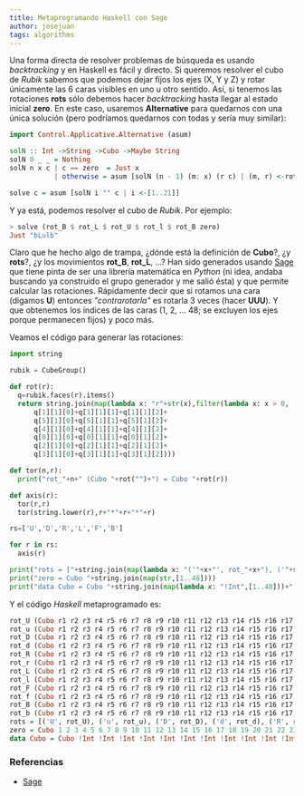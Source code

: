```yaml
---
title: Metaprogramando Haskell con Sage
author: josejuan
tags: algorithms
---
```


Una forma directa de resolver problemas de búsqueda es usando _backtracking_ y en Haskell es fácil y directo. Si queremos resolver el cubo de _Rubik_ sabemos que podemos dejar fíjos los ejes (X, Y y Z) y rotar únicamente las 6 caras visibles en uno u otro sentido. Así, si tenemos las rotaciones **rots** sólo debemos hacer _backtracking_ hasta llegar al estado inicial **zero**. En este caso, usaremos **Alternative** para quedarnos con una única solución (pero podríamos quedarnos con todas y sería muy similar):

```Haskell
import Control.Applicative.Alternative (asum)

solN :: Int ->String ->Cubo ->Maybe String                                 -- movimientos, solución parcial y cubo a resolver
solN 0 _ _ = Nothing                                                       -- no quedan movimientos, sin solución
solN n x c | c == zero  = Just x                                           -- solución encontrada
           | otherwise = asum [solN (n - 1) (m: x) (r c) | (m, r) <-rots]  -- la primera solución al aplicar las rotaciones

solve c = asum [solN i "" c | i <-[1..21]]                                 -- para tener la de menos movimientos (y evitar lazos)
```

Y ya está, podemos resolver el cubo de _Rubik_. Por ejemplo:

```Haskell
> solve (rot_B $ rot_L $ rot_U $ rot_l $ rot_B zero)
Just "bLulb"
```

Claro que he hecho algo de trampa, ¿dónde está la definición de **Cubo**?, ¿y **rots**?, ¿y los movimientos **rot_B**, **rot_L**, ...? Han sido generados usando <a href="http://doc.sagemath.org/html/en/index.html">Sage</a> que tiene pinta de ser una librería matemática en _Python_ (ni idea, andaba buscando ya construido el grupo generador y me salió ésta) y que permite calcular las rotaciones. Rápidamente decir que si rotamos una cara (digamos **U**) entonces _"contrarotarla"_ es rotarla 3 veces (hacer **UUU**). Y que obtenemos los índices de las caras (1, 2, ... 48; se excluyen los ejes porque permanecen fijos) y poco más.

Veamos el código para generar las rotaciones:

```python
import string

rubik = CubeGroup()

def rot(r):
  q=rubik.faces(r).items()
  return string.join(map(lambda x: "r"+str(x),filter(lambda x: x > 0,
      q[1][1][0]+q[1][1][1]+q[1][1][2]+
      q[5][1][0]+q[5][1][1]+q[5][1][2]+
      q[4][1][0]+q[4][1][1]+q[4][1][2]+
      q[0][1][0]+q[0][1][1]+q[0][1][2]+
      q[2][1][0]+q[2][1][1]+q[2][1][2]+
      q[3][1][0]+q[3][1][1]+q[3][1][2])))

def tor(n,r):
  print("rot_"+n+" (Cubo "+rot("")+") = Cubo "+rot(r))

def axis(r):
  tor(r,r)
  tor(string.lower(r),r+"*"+r+"*"+r)

rs=['U','D','R','L','F','B']

for r in rs:
  axis(r)

print("rots = ["+string.join(map(lambda x: "('"+x+"', rot_"+x+"), ('"+string.lower(x)+"', rot_"+string.lower(x)+")",rs),", ")+"]")
print("zero = Cubo "+string.join(map(str,[1..48])))
print("data Cubo = Cubo "+string.join(map(lambda x: "!Int",[1..48]))+" deriving Eq")
```

Y el código _Haskell_ metaprogramado es:

```Haskell
rot_U (Cubo r1 r2 r3 r4 r5 r6 r7 r8 r9 r10 r11 r12 r13 r14 r15 r16 r17 r18 r19 r20 r21 r22 r23 r24 r25 r26 r27 r28 r29 r30 r31 r32 r33 r34 r35 r36 r37 r38 r39 r40 r41 r42 r43 r44 r45 r46 r47 r48) = Cubo r3 r5 r8 r2 r7 r1 r4 r6 r33 r34 r35 r12 r13 r14 r15 r16 r9 r10 r11 r20 r21 r22 r23 r24 r17 r18 r19 r28 r29 r30 r31 r32 r25 r26 r27 r36 r37 r38 r39 r40 r41 r42 r43 r44 r45 r46 r47 r48
rot_u (Cubo r1 r2 r3 r4 r5 r6 r7 r8 r9 r10 r11 r12 r13 r14 r15 r16 r17 r18 r19 r20 r21 r22 r23 r24 r25 r26 r27 r28 r29 r30 r31 r32 r33 r34 r35 r36 r37 r38 r39 r40 r41 r42 r43 r44 r45 r46 r47 r48) = Cubo r6 r4 r1 r7 r2 r8 r5 r3 r17 r18 r19 r12 r13 r14 r15 r16 r25 r26 r27 r20 r21 r22 r23 r24 r33 r34 r35 r28 r29 r30 r31 r32 r9 r10 r11 r36 r37 r38 r39 r40 r41 r42 r43 r44 r45 r46 r47 r48
rot_D (Cubo r1 r2 r3 r4 r5 r6 r7 r8 r9 r10 r11 r12 r13 r14 r15 r16 r17 r18 r19 r20 r21 r22 r23 r24 r25 r26 r27 r28 r29 r30 r31 r32 r33 r34 r35 r36 r37 r38 r39 r40 r41 r42 r43 r44 r45 r46 r47 r48) = Cubo r1 r2 r3 r4 r5 r6 r7 r8 r9 r10 r11 r12 r13 r22 r23 r24 r17 r18 r19 r20 r21 r30 r31 r32 r25 r26 r27 r28 r29 r38 r39 r40 r33 r34 r35 r36 r37 r14 r15 r16 r43 r45 r48 r42 r47 r41 r44 r46
rot_d (Cubo r1 r2 r3 r4 r5 r6 r7 r8 r9 r10 r11 r12 r13 r14 r15 r16 r17 r18 r19 r20 r21 r22 r23 r24 r25 r26 r27 r28 r29 r30 r31 r32 r33 r34 r35 r36 r37 r38 r39 r40 r41 r42 r43 r44 r45 r46 r47 r48) = Cubo r1 r2 r3 r4 r5 r6 r7 r8 r9 r10 r11 r12 r13 r38 r39 r40 r17 r18 r19 r20 r21 r14 r15 r16 r25 r26 r27 r28 r29 r22 r23 r24 r33 r34 r35 r36 r37 r30 r31 r32 r46 r44 r41 r47 r42 r48 r45 r43
rot_R (Cubo r1 r2 r3 r4 r5 r6 r7 r8 r9 r10 r11 r12 r13 r14 r15 r16 r17 r18 r19 r20 r21 r22 r23 r24 r25 r26 r27 r28 r29 r30 r31 r32 r33 r34 r35 r36 r37 r38 r39 r40 r41 r42 r43 r44 r45 r46 r47 r48) = Cubo r1 r2 r38 r4 r36 r6 r7 r33 r9 r10 r11 r12 r13 r14 r15 r16 r17 r18 r3 r20 r5 r22 r23 r8 r27 r29 r32 r26 r31 r25 r28 r30 r48 r34 r35 r45 r37 r43 r39 r40 r41 r42 r19 r44 r21 r46 r47 r24
rot_r (Cubo r1 r2 r3 r4 r5 r6 r7 r8 r9 r10 r11 r12 r13 r14 r15 r16 r17 r18 r19 r20 r21 r22 r23 r24 r25 r26 r27 r28 r29 r30 r31 r32 r33 r34 r35 r36 r37 r38 r39 r40 r41 r42 r43 r44 r45 r46 r47 r48) = Cubo r1 r2 r19 r4 r21 r6 r7 r24 r9 r10 r11 r12 r13 r14 r15 r16 r17 r18 r43 r20 r45 r22 r23 r48 r30 r28 r25 r31 r26 r32 r29 r27 r8 r34 r35 r5 r37 r3 r39 r40 r41 r42 r38 r44 r36 r46 r47 r33
rot_L (Cubo r1 r2 r3 r4 r5 r6 r7 r8 r9 r10 r11 r12 r13 r14 r15 r16 r17 r18 r19 r20 r21 r22 r23 r24 r25 r26 r27 r28 r29 r30 r31 r32 r33 r34 r35 r36 r37 r38 r39 r40 r41 r42 r43 r44 r45 r46 r47 r48) = Cubo r17 r2 r3 r20 r5 r22 r7 r8 r11 r13 r16 r10 r15 r9 r12 r14 r41 r18 r19 r44 r21 r46 r23 r24 r25 r26 r27 r28 r29 r30 r31 r32 r33 r34 r6 r36 r4 r38 r39 r1 r40 r42 r43 r37 r45 r35 r47 r48
rot_l (Cubo r1 r2 r3 r4 r5 r6 r7 r8 r9 r10 r11 r12 r13 r14 r15 r16 r17 r18 r19 r20 r21 r22 r23 r24 r25 r26 r27 r28 r29 r30 r31 r32 r33 r34 r35 r36 r37 r38 r39 r40 r41 r42 r43 r44 r45 r46 r47 r48) = Cubo r40 r2 r3 r37 r5 r35 r7 r8 r14 r12 r9 r15 r10 r16 r13 r11 r1 r18 r19 r4 r21 r6 r23 r24 r25 r26 r27 r28 r29 r30 r31 r32 r33 r34 r46 r36 r44 r38 r39 r41 r17 r42 r43 r20 r45 r22 r47 r48
rot_F (Cubo r1 r2 r3 r4 r5 r6 r7 r8 r9 r10 r11 r12 r13 r14 r15 r16 r17 r18 r19 r20 r21 r22 r23 r24 r25 r26 r27 r28 r29 r30 r31 r32 r33 r34 r35 r36 r37 r38 r39 r40 r41 r42 r43 r44 r45 r46 r47 r48) = Cubo r1 r2 r3 r4 r5 r25 r28 r30 r9 r10 r8 r12 r7 r14 r15 r6 r19 r21 r24 r18 r23 r17 r20 r22 r43 r26 r27 r42 r29 r41 r31 r32 r33 r34 r35 r36 r37 r38 r39 r40 r11 r13 r16 r44 r45 r46 r47 r48
rot_f (Cubo r1 r2 r3 r4 r5 r6 r7 r8 r9 r10 r11 r12 r13 r14 r15 r16 r17 r18 r19 r20 r21 r22 r23 r24 r25 r26 r27 r28 r29 r30 r31 r32 r33 r34 r35 r36 r37 r38 r39 r40 r41 r42 r43 r44 r45 r46 r47 r48) = Cubo r1 r2 r3 r4 r5 r16 r13 r11 r9 r10 r41 r12 r42 r14 r15 r43 r22 r20 r17 r23 r18 r24 r21 r19 r6 r26 r27 r7 r29 r8 r31 r32 r33 r34 r35 r36 r37 r38 r39 r40 r30 r28 r25 r44 r45 r46 r47 r48
rot_B (Cubo r1 r2 r3 r4 r5 r6 r7 r8 r9 r10 r11 r12 r13 r14 r15 r16 r17 r18 r19 r20 r21 r22 r23 r24 r25 r26 r27 r28 r29 r30 r31 r32 r33 r34 r35 r36 r37 r38 r39 r40 r41 r42 r43 r44 r45 r46 r47 r48) = Cubo r14 r12 r9 r4 r5 r6 r7 r8 r46 r10 r11 r47 r13 r48 r15 r16 r17 r18 r19 r20 r21 r22 r23 r24 r25 r26 r1 r28 r2 r30 r31 r3 r35 r37 r40 r34 r39 r33 r36 r38 r41 r42 r43 r44 r45 r32 r29 r27
rot_b (Cubo r1 r2 r3 r4 r5 r6 r7 r8 r9 r10 r11 r12 r13 r14 r15 r16 r17 r18 r19 r20 r21 r22 r23 r24 r25 r26 r27 r28 r29 r30 r31 r32 r33 r34 r35 r36 r37 r38 r39 r40 r41 r42 r43 r44 r45 r46 r47 r48) = Cubo r27 r29 r32 r4 r5 r6 r7 r8 r3 r10 r11 r2 r13 r1 r15 r16 r17 r18 r19 r20 r21 r22 r23 r24 r25 r26 r48 r28 r47 r30 r31 r46 r38 r36 r33 r39 r34 r40 r37 r35 r41 r42 r43 r44 r45 r9 r12 r14
rots = [('U', rot_U), ('u', rot_u), ('D', rot_D), ('d', rot_d), ('R', rot_R), ('r', rot_r), ('L', rot_L), ('l', rot_l), ('F', rot_F), ('f', rot_f), ('B', rot_B), ('b', rot_b)]
zero = Cubo 1 2 3 4 5 6 7 8 9 10 11 12 13 14 15 16 17 18 19 20 21 22 23 24 25 26 27 28 29 30 31 32 33 34 35 36 37 38 39 40 41 42 43 44 45 46 47 48
data Cubo = Cubo !Int !Int !Int !Int !Int !Int !Int !Int !Int !Int !Int !Int !Int !Int !Int !Int !Int !Int !Int !Int !Int !Int !Int !Int !Int !Int !Int !Int !Int !Int !Int !Int !Int !Int !Int !Int !Int !Int !Int !Int !Int !Int !Int !Int !Int !Int !Int !Int deriving Eq
```

### Referencias

* [Sage](http://doc.sagemath.org/html/en/index.html)

